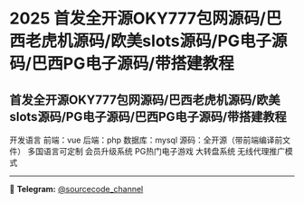 # 2025 首发全开源OKY777包网源码/巴西老虎机源码/欧美slots源码/PG电子源码/巴西PG电子源码/带搭建教程



## 首发全开源OKY777包网源码/巴西老虎机源码/欧美slots源码/PG电子源码/巴西PG电子源码/带搭建教程

开发语言 前端：vue 后端：php 数据库：mysql 源码：全开源（带前端编译前文件）
多国语言可定制 会员升级系统 PG热门电子游戏 大转盘系统 无线代理推广模式

---
📢 **Telegram:** [@sourcecode_channel](https://t.me/sourcecode_channel)
